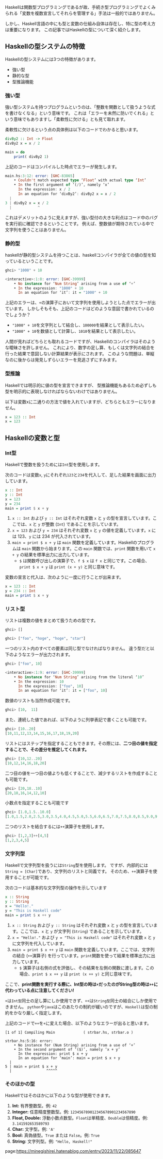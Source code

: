 


Haskellは関数型プログラミングであるが故、手続き型プログラミングでよくみられる「変数を複数宣言してそれらを管理する」手法は一般的ではありません。

しかし、Haskell言語の中にも型と変数の仕組み自体は存在し、特に型の考え方は重要になります。
この記事ではHaskellの型について深く紹介します。



## Haskellの型システムの特徴

Haskellの型システムには3つの特徴があります。

- 強い型
- 静的な型
- 型推論機能

### 強い型

強い型システムを持つプログラムというのは、「整数を関数として扱うような式を書けなくなる」という意味です。
これは「エラーを未然に防いでくれる」という意味でもありますし「柔軟性に欠ける」とも見て取れます。

柔軟性に欠けるという点の具体例は以下のコードでわかると思います。

```hs
divBy2 :: Int -> Float
divBy2 x = x / 2

main = do
    print( divBy2 1)
```

上記のコードはコンパイルした時点でエラーが発生します。

```hs
main.hs:3:12: error: [GHC-83865]
    • Couldn't match expected type ‘Float’ with actual type ‘Int’
    • In the first argument of ‘(/)’, namely ‘x’
      In the expression: x / 2
      In an equation for ‘divBy2’: divBy2 x = x / 2
  |
3 | divBy2 x = x / 2
  |            ^
```

これはデメリットのように見えますが、強い型付の大きな利点はコード中のバグを実行前に確認できるということです。
例えば、整数値が期待されている中で文字列を使うことはありません。


### 静的型

haskellが静的型システムを持つことは、haskellコンパイラが全ての値の型を知っているということです。

```hs
ghci> "1000" + 10

<interactive>:1:8: error: [GHC-39999]
    • No instance for ‘Num String’ arising from a use of ‘+’
    • In the expression: "1000" + 10
      In an equation for ‘it’: it = "1000" + 10
```

上記のエラーは、`+`の演算子において文字列を使用しようとした点でエラーが出ています。
しかしそもそも、上記のコードはどのような意図で書かれているのでしょうか？

- `"1000" + 10`を文字列として結合し、`100000`を結果として表示したい。
- `"1000" + 10`を数値として計算し、`1010`を結果として表示したい。

人間が見ればどちらとも取れるコードですが、Haskellのコンパイラはそのような曖昧さを許しません。
これにより、数字の足し算、もしくは文字列の結合を行った結果で意図しない計算結果が表示にされます。
このような問題は、単縦なのに後からは発見しずらいエラーを見逃さずにすみます。

### 型推論

Haskellでは明示的に値の型を宣言できますが、
型推論機能もあるため必ずしも型を明示的に表現しなければならないわけではありません。

以下は変数xに二通りの方法で値を入れていますが、どちらともエラーになりません。

```hs
x = 123 :: Int
x = 123
```




## Haskellの変数と型

### Int型

Haskellで整数を扱うためには`Int`型を使用します。

次のコードは変数`x`, `y`にそれぞれ`123`と`234`を代入して、足した結果を画面に出力しています。

```hs
x :: Int
y :: Int
x = 123
y = 234
main = print $ x + y
```

1.  `x :: Int` および `y :: Int` はそれぞれ変数 `x` と `y` の型を宣言しています。ここでは、`x` と `y` が整数 (`Int`) であることを示しています。
2.  `x = 123` および `y = 234` はそれぞれ変数 `x` と `y` の値を定義しています。`x` には 123、`y` には 234 が代入されています。
3.  `main = print $ x + y` は `main` 関数を定義しています。Haskellのプログラムは `main` 関数から始まります。この `main` 関数では、`print` 関数を用いて `x + y` の結果を標準出力に出力しています。
    * `$` は関数呼び出しの演算子で、`f $ x` は `f x` と同じです。この場合、`print $ x + y` は `print (x + y)` と同じ意味です。


変数の宣言と代入は、次のように一度に行うことが出来ます。

```hs
x = 123 :: Int
y = 234 :: Int
main = print $ x + y
```


### リスト型

リストは複数の値をまとめて扱うための型です。

```hs
ghci> []
```

```hs
ghci> ["foo", "hoge", "hoge", "star"]
```

一つのリスト内のすべての要素は同じ型でなければなりません。
違う型だと以下のようなエラーが出力されます。

```hs
ghci> ["foo", 10]

<interactive>:1:9: error: [GHC-39999]
    • No instance for ‘Num String’ arising from the literal ‘10’
    • In the expression: 10
      In the expression: ["foo", 10]
      In an equation for ‘it’: it = ["foo", 10]
```

数値のリストも当然作成可能です。

```hs
ghci> [10,  11]
```


また、連続した値であれば、以下のように列挙表記で書くことも可能です。

```hs
ghci> [10..20]
[10,11,12,13,14,15,16,17,18,19,20]
```

リストにはステップを指定することもできます。その際には、**二つ目の値を指定することで、その差分を推定してくれます。**

```hs
ghci> [10,12..20]
[10,12,14,16,18,20]
```

二つ目の値を一つ目の値よりも低くすることで、減少するリストを作成することも可能です。

```hs
ghci> [20,18..10]
[20,18,16,14,12,10]
```

小数点を指定することも可能です

```hs
ghci> [1.0,1.5..10.0]
[1.0,1.5,2.0,2.5,3.0,3.5,4.0,4.5,5.0,5.5,6.0,6.5,7.0,7.5,8.0,8.5,9.0,9.5,10.0]
```


二つのリストを結合するには`++`演算子を使用します。

```hs
ghci> [1,2,3]++[4,5]
[1,2,3,4,5]
```








### 文字列型

Haskellで文字列型を扱うには`String`型を使用します。
ですが、内部的には`String = [Char]`であり、文字列のリストと同義です。
そのため、`++`演算子を使用することが可能です。

次のコードは基本的な文字列型の操作を示しています

```hs
x :: String
y :: String
x = "Hello!."
y = "This is Haskell code"
main = print $ x ++ y
```

1.  `x :: String` および `y :: String` はそれぞれ変数 `x` と `y` の型を宣言しています。ここでは、`x` と `y` が文字列 (`String`) であることを示しています。
2.  `x = "Hello!."` および `y = "This is Haskell code"` はそれぞれ変数 `x` と `y` に文字列を代入しています。
3.  `main = print $ x ++ y` は `main` 関数を定義しています。ここでは、文字列の結合 (`++`演算子) を行っています。`print`関数を使って結果を標準出力に出力しています。
    * `$` 演算子は右側の式を評価し、その結果を左側の関数に渡します。この場合、`print $ x ++ y` は `print (x ++ y)` と同じ意味です。

ここで、**print関数を実行する際に、Int型の時は`+`だったのがString型の時は`++`に代わっている点に注意してください!**

`+`は`Int型`同士の足し算にしか使用できず、`++`は`String型`同士の結合にしか使用できません。
`python`や`java`はこのあたりの制約が緩いのですが、`Haskell`は型の制約をかなり厳しく指定します。

上記のコードで`++`を`+`に変えた場合、以下のようなエラーが出ると思います。

```
[1 of 1] Compiling Main             ( strbar.hs, strbar.o )

strbar.hs:5:16: error:
    • No instance for (Num String) arising from a use of ‘+’
    • In the second argument of ‘($)’, namely ‘x + y’
      In the expression: print $ x + y
      In an equation for ‘main’: main = print $ x + y
  |
5 | main = print $ x + y
  |                ^^^^^
```


### そのほかの型

Haskellではそのほかに以下のような型が使用できます。

1.  **Int:**
    有界整数型。例: `42`
2.  **Integer:**
    任意精度整数型。例: `123456789012345678901234567890`
3.  **Float, Double:**
    浮動小数点数型。`Float`は単精度、`Double`は倍精度。例: `3.141592653589793`
4.  **Char:**
    文字型。例: `'A'`
5.  **Bool:**
    真偽値型。`True` または `False`。例: `True`
6.  **String:**
    文字列型。例: `"Hello, Haskell!"`









page:https://minegishirei.hatenablog.com/entry/2023/11/22/085647
